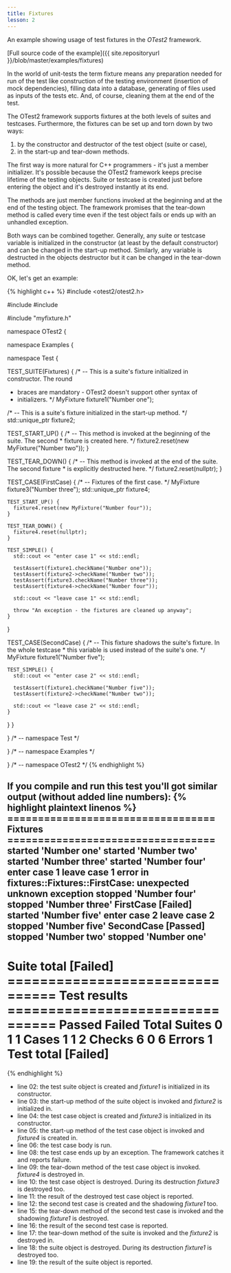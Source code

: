 ```yaml
---
title: Fixtures
lesson: 2
---
```

An example showing usage of test fixtures in the _OTest2_ framework.

[Full source code of the example]({{ site.repositoryurl }}/blob/master/examples/fixtures)

In the world of unit-tests the term fixture means any preparation needed
for run of the test like construction of the testing environment (insertion
of mock dependencies), filling data into a database, generating of files used
as inputs of the tests etc. And, of course, cleaning them at the end of the test.

The OTest2 framework supports fixtures at the both levels of suites and testcases.
Furthermore, the fixtures can be set up and torn down by two ways:
1. by the constructor and destructor of the test object (suite or case),
2. in the start-up and tear-down methods.

The first way is more natural for C++ programmers - it's just a member
initializer. It's possible because the OTest2 framework keeps precise lifetime
of the testing objects. Suite or testcase is created just before entering
the object and it's destroyed instantly at its end.

The methods are just member functions invoked at the beginning and at the end
of the testing object. The framework promises that the tear-down method is
called every time even if the test object fails or ends up with an unhandled
exception.

Both ways can be combined together. Generally, any suite or testcase variable
is initialized in the constructor (at least by the default constructor) and
can be changed in the start-up method. Similarly, any variable is destructed
in the objects destructor but it can be changed in the tear-down method.

OK, let's get an example:

{% highlight c++ %}
#include <otest2/otest2.h>

#include <iostream>
#include <memory>

#include "myfixture.h"

namespace OTest2 {

namespace Examples {

namespace Test {

TEST_SUITE(Fixtures) {
  /* -- This is a suite's fixture initialized in constructor. The round
   *    braces are mandatory - OTest2 doesn't support other syntax of
   *    initializers. */
  MyFixture fixture1("Number one");

  /* -- This is a suite's fixture initialized in the start-up method. */
  std::unique_ptr<MyFixture> fixture2;

  TEST_START_UP() {
    /* -- This method is invoked at the beginning of the suite. The second
     *    fixture is created here. */
    fixture2.reset(new MyFixture("Number two"));
  }

  TEST_TEAR_DOWN() {
    /* -- This method is invoked at the end of the suite. The second fixture
     *    is explicitly destructed here. */
    fixture2.reset(nullptr);
  }

  TEST_CASE(FirstCase) {
    /* -- Fixtures of the first case. */
    MyFixture fixture3("Number three");
    std::unique_ptr<MyFixture> fixture4;

    TEST_START_UP() {
      fixture4.reset(new MyFixture("Number four"));
    }

    TEST_TEAR_DOWN() {
      fixture4.reset(nullptr);
    }

    TEST_SIMPLE() {
      std::cout << "enter case 1" << std::endl;

      testAssert(fixture1.checkName("Number one"));
      testAssert(fixture2->checkName("Number two"));
      testAssert(fixture3.checkName("Number three"));
      testAssert(fixture4->checkName("Number four"));

      std::cout << "leave case 1" << std::endl;

      throw "An exception - the fixtures are cleaned up anyway";
    }
  }

  TEST_CASE(SecondCase) {
    /* -- This fixture shadows the suite's fixture. In the whole testcase
     *    this variable is used instead of the suite's one. */
    MyFixture fixture1("Number five");

    TEST_SIMPLE() {
      std::cout << "enter case 2" << std::endl;

      testAssert(fixture1.checkName("Number five"));
      testAssert(fixture2->checkName("Number two"));

      std::cout << "leave case 2" << std::endl;
    }
  }
}

} /* -- namespace Test */

} /* -- namespace Examples */

} /* -- namespace OTest2 */
{% endhighlight %}

If you compile and run this test you'll got similar output (without added line numbers):
{% highlight plaintext linenos %}
 ================================== Fixtures ==================================
started 'Number one'
started 'Number two'
started 'Number three'
started 'Number four'
enter case 1
leave case 1
error in fixtures::Fixtures::FirstCase: unexpected unknown exception
stopped 'Number four'
stopped 'Number three'
  FirstCase                                                           [Failed]
started 'Number five'
enter case 2
leave case 2
stopped 'Number five'
  SecondCase                                                          [Passed]
stopped 'Number two'
stopped 'Number one'
 ------------------------------------------------------------------------------
  Suite total                                                         [Failed]
 ================================ Test results ================================
                      Passed              Failed               Total
  Suites                   0                   1                   1
  Cases                    1                   1                   2
  Checks                   6                   0                   6
  Errors                                                           1
  Test total                                                          [Failed]
 ==============================================================================
{% endhighlight %}

* line 02: the test suite object is created and _fixture1_ is initialized in its constructor.
* line 03: the start-up method of the suite object is invoked and _fixture2_ is initialized in.
* line 04: the test case object is created and _fixture3_ is initialized in its constructor.
* line 05: the start-up method of the test case object is invoked and _fixture4_ is created in.
* line 06: the test case body is run.
* line 08: the test case ends up by an exception. The framework catches it and reports failure.
* line 09: the tear-down method of the test case object is invoked. _fixture4_ is destroyed in.
* line 10: the test case object is destroyed. During its destruction _fixture3_ is destroyed too.
* line 11: the result of the destroyed test case object is reported.
* line 12: the second test case is created and the shadowing _fixture1_ too.
* line 15: the tear-down method of the second test case is invoked and the shadowing _fixture1_ is destroyed.
* line 16: the result of the second test case is reported.
* line 17: the tear-down method of the suite is invoked and the _fixture2_ is destroyed in.
* line 18: the suite object is destroyed. During its destruction _fixture1_ is destroyed too.
* line 19: the result of the suite object is reported.
